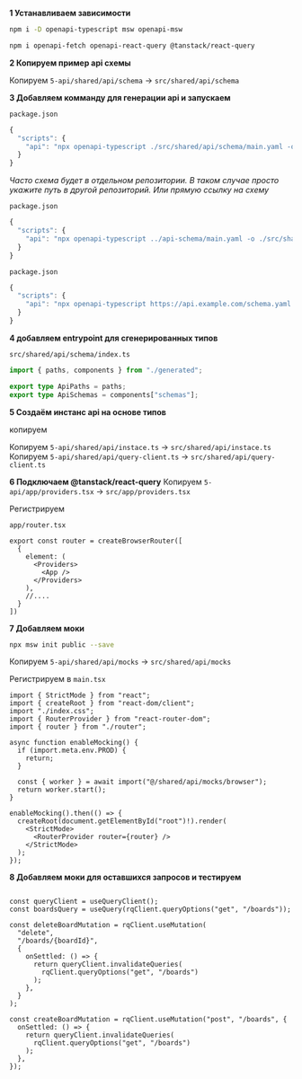 **1 Устанавливаем зависимости**

```bash
npm i -D openapi-typescript msw openapi-msw

npm i openapi-fetch openapi-react-query @tanstack/react-query 
```

**2 Копируем пример api схемы**

Копируем `5-api/shared/api/schema` -> `src/shared/api/schema`



**3 Добавляем комманду для генерации api и запускаем**

`package.json`
```ts
{
  "scripts": {
    "api": "npx openapi-typescript ./src/shared/api/schema/main.yaml -o ./src/shared/api/schema/generated.ts"
  }
}
```

_Часто схема будет в отдельном репозитории. В таком случае просто укажите путь в другой репозиторий. Или прямую ссылку на схему_

`package.json`
```ts
{
  "scripts": {
    "api": "npx openapi-typescript ../api-schema/main.yaml -o ./src/shared/api/schema/generated.ts"
  }
}
```

`package.json`
```ts
{
  "scripts": {
    "api": "npx openapi-typescript https://api.example.com/schema.yaml -o ./src/shared/api/schema/generated.ts"
  }
}
```

**4 добавляем entrypoint для сгенерированных типов**

`src/shared/api/schema/index.ts`
```ts
import { paths, components } from "./generated";

export type ApiPaths = paths;
export type ApiSchemas = components["schemas"];
```


**5 Создаём инстанс api на основе типов**

копируем

Копируем `5-api/shared/api/instace.ts` -> `src/shared/api/instace.ts`
Копируем `5-api/shared/api/query-client.ts` -> `src/shared/api/query-client.ts`

**6 Подключаем @tanstack/react-query**
Копируем `5-api/app/providers.tsx` -> `src/app/providers.tsx`

Регистрируем

`app/router.tsx`
```tsx
export const router = createBrowserRouter([
  {
    element: (
      <Providers>
        <App />
      </Providers>
    ),
    //....
  }
])
```

**7 Добавляем моки**

```bash
npx msw init public --save
```

Копируем `5-api/shared/api/mocks` -> `src/shared/api/mocks`

Регистрируем в `main.tsx`

```tsx
import { StrictMode } from "react";
import { createRoot } from "react-dom/client";
import "./index.css";
import { RouterProvider } from "react-router-dom";
import { router } from "./router";

async function enableMocking() {
  if (import.meta.env.PROD) {
    return;
  }

  const { worker } = await import("@/shared/api/mocks/browser");
  return worker.start();
}

enableMocking().then(() => {
  createRoot(document.getElementById("root")!).render(
    <StrictMode>
      <RouterProvider router={router} />
    </StrictMode>
  );
});
```


**8 Добавляем моки для оставшихся запросов и тестируем**

```tsx

const queryClient = useQueryClient();
const boardsQuery = useQuery(rqClient.queryOptions("get", "/boards"));

const deleteBoardMutation = rqClient.useMutation(
  "delete",
  "/boards/{boardId}",
  {
    onSettled: () => {
      return queryClient.invalidateQueries(
        rqClient.queryOptions("get", "/boards")
      );
    },
  }
);

const createBoardMutation = rqClient.useMutation("post", "/boards", {
  onSettled: () => {
    return queryClient.invalidateQueries(
      rqClient.queryOptions("get", "/boards")
    );
  },
});
```

